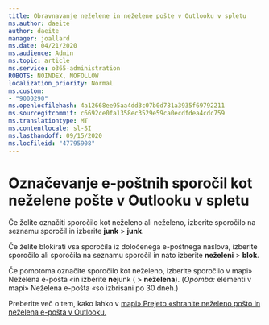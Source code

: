 ```yaml
---
title: Obravnavanje neželene in neželene pošte v Outlooku v spletu
ms.author: daeite
author: daeite
manager: joallard
ms.date: 04/21/2020
ms.audience: Admin
ms.topic: article
ms.service: o365-administration
ROBOTS: NOINDEX, NOFOLLOW
localization_priority: Normal
ms.custom:
- "9000290"
ms.openlocfilehash: 4a12668ee95aa4dd3c07b0d781a3935f69792211
ms.sourcegitcommit: c6692ce0fa1358ec3529e59ca0ecdfdea4cdc759
ms.translationtype: MT
ms.contentlocale: sl-SI
ms.lasthandoff: 09/15/2020
ms.locfileid: "47795908"
---
```

# <a name="mark-email-messages-as-junk-in-outlook-on-the-web"></a>Označevanje e-poštnih sporočil kot neželene pošte v Outlooku v spletu

Če želite označiti sporočilo kot neželeno ali neželeno, izberite sporočilo na seznamu sporočil in izberite **junk**  >  **junk**.

Če želite blokirati vsa sporočila iz določenega e-poštnega naslova, izberite sporočilo ali sporočila na seznamu sporočil in nato izberite **neželeni**  >  **blok**.

Če pomotoma označite sporočilo kot neželeno, izberite sporočilo v mapi» Neželena e-pošta «in izberite **ne**junk (  >  **neželena**). (*Opomba:* elementi v mapi» Neželena e-pošta «so izbrisani po 30 dneh.)

Preberite več o tem, kako lahko v [mapi» Prejeto «shranite neželeno pošto in neželena e-pošta v Outlooku.](https://support.office.com/article/db786e79-54e2-40cc-904f-d89d57b7f41d)